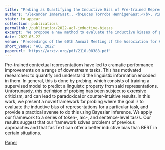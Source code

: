 ```yaml
---
title: "Probing as Quantifying the Inductive Bias of Pre-trained Representations"
authors: "Alexander Immer&ast;, <b>Lucas Torroba Hennigen&ast;</b>, Vincent Fortuin, Ryan Cotterell"
state: to appear
collection: publications
permalink: /publication/2022-acl-inductive-biases
excerpt: 'We propose a new method to evaluate the inductive biases of pre-trained NLP representations which addresses limitations of previous work in probing. Our results suggest that fastText may offer a better inductive bias than BERT in certain multilingual morphosyntactic tasks.'
date: 2022-05-22
venue: 'Proceedings of the 60th Annual Meeting of the Association for Computational Linguistics'
short_venue: 'ACL 2022'
paperurl: 'https://arxiv.org/pdf/2110.08388.pdf'
---
```

Pre-trained contextual representations have led to dramatic performance improvements on a range of downstream tasks. This has motivated researchers to quantify and understand the linguistic information encoded in them. In general, this is done by probing, which consists of training a supervised model to predict a linguistic property from said representations. Unfortunately, this definition of probing has been subject to extensive criticism, and can lead to paradoxical or counter-intuitive results. In this work, we present a novel framework for probing where the goal is to evaluate the inductive bias of representations for a particular task, and provide a practical avenue to do this using Bayesian inference. We apply our framework to a series of token-, arc-, and sentence-level tasks. Our results suggest that our framework solves problems of previous approaches and that fastText can offer a better inductive bias than BERT in certain situations.


<a class="link-button paper-button" href="https://arxiv.org/pdf/2110.08388.pdf">Paper</a>
<!--<a class="link-button code-button" href="https://conflict-ai.github.io/conflictwiki">Code</a>-->
